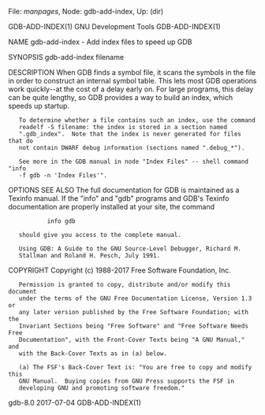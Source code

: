 File: *manpages*,  Node: gdb-add-index,  Up: (dir)

GDB-ADD-INDEX(1)             GNU Development Tools            GDB-ADD-INDEX(1)



NAME
       gdb-add-index - Add index files to speed up GDB

SYNOPSIS
       gdb-add-index filename

DESCRIPTION
       When GDB finds a symbol file, it scans the symbols in the file in order
       to construct an internal symbol table.  This lets most GDB operations
       work quickly--at the cost of a delay early on.  For large programs,
       this delay can be quite lengthy, so GDB provides a way to build an
       index, which speeds up startup.

       To determine whether a file contains such an index, use the command
       readelf -S filename: the index is stored in a section named
       ".gdb_index".  Note that the index is never generated for files that do
       not contain DWARF debug information (sections named ".debug_*").

       See more in the GDB manual in node "Index Files" -- shell command "info
       -f gdb -n 'Index Files'".

OPTIONS
SEE ALSO
       The full documentation for GDB is maintained as a Texinfo manual.  If
       the "info" and "gdb" programs and GDB's Texinfo documentation are
       properly installed at your site, the command

               info gdb

       should give you access to the complete manual.

       Using GDB: A Guide to the GNU Source-Level Debugger, Richard M.
       Stallman and Roland H. Pesch, July 1991.

COPYRIGHT
       Copyright (c) 1988-2017 Free Software Foundation, Inc.

       Permission is granted to copy, distribute and/or modify this document
       under the terms of the GNU Free Documentation License, Version 1.3 or
       any later version published by the Free Software Foundation; with the
       Invariant Sections being "Free Software" and "Free Software Needs Free
       Documentation", with the Front-Cover Texts being "A GNU Manual," and
       with the Back-Cover Texts as in (a) below.

       (a) The FSF's Back-Cover Text is: "You are free to copy and modify this
       GNU Manual.  Buying copies from GNU Press supports the FSF in
       developing GNU and promoting software freedom."



gdb-8.0                           2017-07-04                  GDB-ADD-INDEX(1)
